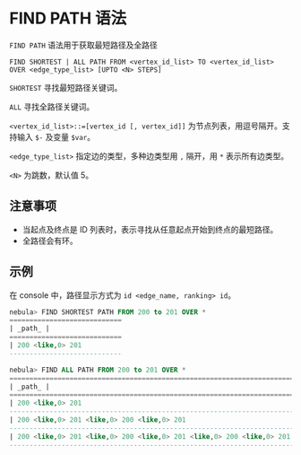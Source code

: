 # FIND PATH 语法

`FIND PATH` 语法用于获取最短路径及全路径

```
FIND SHORTEST | ALL PATH FROM <vertex_id_list> TO <vertex_id_list>
OVER <edge_type_list> [UPTO <N> STEPS]
```

`SHORTEST` 寻找最短路径关键词。

`ALL` 寻找全路径关键词。

`<vertex_id_list>::=[vertex_id [, vertex_id]]` 为节点列表，用逗号隔开。支持输入 ```$-``` 及变量 ```$var```。

`<edge_type_list>` 指定边的类型，多种边类型用 ```,``` 隔开，用 ```*``` 表示所有边类型。

`<N>` 为跳数，默认值 5。

## 注意事项

- 当起点及终点是 ID 列表时，表示寻找从任意起点开始到终点的最短路径。
- 全路径会有环。

## 示例

在 console 中，路径显示方式为 `id <edge_name, ranking> id`。

```SQL
nebula> FIND SHORTEST PATH FROM 200 to 201 OVER *
============================
| _path_ |
============================
| 200 <like,0> 201
----------------------------
```

```SQL
nebula> FIND ALL PATH FROM 200 to 201 OVER *
====================================================================================================
| _path_ |
====================================================================================================
| 200 <like,0> 201
----------------------------------------------------------------------------------------------------
| 200 <like,0> 201 <like,0> 200 <like,0> 201
----------------------------------------------------------------------------------------------------
| 200 <like,0> 201 <like,0> 200 <like,0> 201 <like,0> 200 <like,0> 201
----------------------------------------------------------------------------------------------------
```

